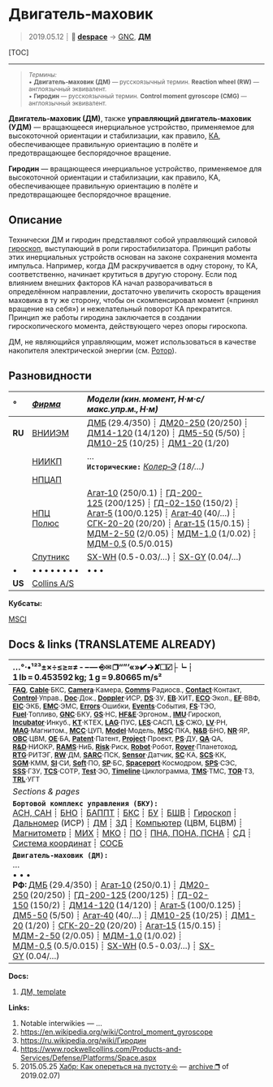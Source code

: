 # Двигатель‑маховик
> 2019.05.12 ┊ **🚀 [despace](index.md)** → [GNC](gnc.md), **[ДМ](rw.md)**

[TOC]

---

> <small>*Термины:*<br> • **Двигатель‑маховик (ДМ)** — русскоязычный термин. **Reaction wheel (RW)** — англоязычный эквивалент.<br> • **Гиродин** — русскоязычный термин. **Control moment gyroscope (CMG)** — англоязычный эквивалент.</small>

**Двигатель‑маховик (ДМ)**, также **управляющий двигатель‑маховик (УДМ)** — вращающееся инерциальное устройство, применяемое для высокоточной ориентации и стабилизации, как правило, [КА](sc.md), обеспечивающее правильную ориентацию в полёте и предотвращающее беспорядочное вращение.

**Гиродин** — вращающееся инерциальное устройство, применяемое для высокоточной ориентации и стабилизации, как правило, КА, обеспечивающее правильную ориентацию в полёте и предотвращающее беспорядочное вращение.



## Описание
Технически ДМ и гиродин представляют собой управляющий силовой [гироскоп](imu.md), выступающий в роли гиростабилизатора. Принцип работы этих инерциальных устройств основан на законе сохранения момента импульса. Например, когда ДМ раскручивается в одну сторону, то КА, соответственно, начинает крутиться в другую сторону. Если под влиянием внешних факторов КА начал разворачиваться в определённом направлении, достаточно увеличить скорость вращения маховика в ту же сторону, чтобы он скомпенсировал момент («принял вращение на себя») и нежелательный поворот КА прекратится. Принцип же работы гиродина заключается в создании гироскопического момента, действующего через опоры гироскопа.

ДМ, не являющийся управляющим, может использоваться в качестве накопителя электрической энергии (см. [Ротор](rotor.md)).



## Разновидности

|*°*|*[Фирма](contact.md)*|*Модели (кин. момент, Н·м·с/макс.упр.м., Н·м)*|
|:--|:--|:--|
|**RU**| [ВНИИЭМ](03_vniiem.md) | [ДМБ](dmb.md) (29.4/350) ┊ [ДМ20-250](dm20_250.md) (20/250) ┊ [ДМ14-120](dm14_120.md) (14/120) ┊ [ДМ5-50](dm5_50.md) (5/50) ┊ [ДМ10-25](dm10_25.md) (10/25) ┊ [ДМ1-20](dm1_20.md) (1/20)  |
|| [НИИКП](03_niicom.md) | …<br> **`Исторические:`** *[Колер‑Э](koler_e.md) (18/…)*  |
|| [НПЦАП](03_npcap.md) |   |
|| [НПЦ Полюс](03_polus_tomsk.md) | [Агат‑10](agat_10.md) (250/0.1) ┊ [ГД-200-125](gd_200_125.md) (200/125) ┊ [ГД-02-150](gd_02_150.md) (150/2) ┊ [Агат‑5](agat_5.md) (100/0.125) ┊ [Агат‑40](agat_40.md) (40/…) ┊ [СГК-20-20](sgk_20_20.md) (20/20) ┊ [Агат‑15](agat_15.md) (15/0.15) ┊ [МДМ-2-50](mdm_2_50.md) (2/0.05) ┊ [МДМ-1,0](mdm_1_0.md) (1/0.02) ┊ [МДМ-0,5](mdm_0_5.md) (0.5/0.015)  |
|| [Спутникс](03_sputnix.md) | [SX-WH](sx_wh.md) (0.5 ‑ 0.03/…) ┊ [SX-GY](sx_gy.md) (0.04/…)  |
|•|• • • • • • • •|• • •|
|**US**| [Collins A/S](03_collins_aerospace.md) |   |

**Кубсаты:**

[MSCI](03_msci.md)



<p style="page-break-after:always"> </p>

## Docs & links (TRANSLATEME ALREADY)
|…°·•¹²³±×÷≤≥≈≠ ‑ −— ⎆✉ ❐“”’«»✔→✘☐☑├┕┆ 1 lb = 0.453592 kg; 1 g = 9.80665 m/s²|
|:--|
|<small>**[FAQ](faq.md)**, **[Cable](cable.md)**·БКС, **[Camera](camera.md)**·Камера, **[Comms](comms.md)**·Радиосв., **[Contact](contact.md)**·Контакт, **[Control](control.md)**·Управ., **[Doc](doc.md)**·Док., **[Doppler](doppler.md)**·ИСР, **[DS](ds.md)**·ЗУ, **[EB](eb.md)**·ХИТ, **[ECO](ecology.md)**·Экол., **[EF](ef.md)**·ВВФ, **[ElC](elc.md)**·ЭКБ, **[EMC](emc.md)**·ЭМС, **[Errors](error.md)**·Ошибки, **[Events](event.md)**·События, **[FS](fs.md)**·ТЭО, **[Fuel](fuel.md)**·Топливо, **[GNC](gnc.md)**·БКУ, **[GS](scs.md)**·НС, **[HF&E](hfe.md)**·Эргоном., **[IMU](imu.md)**·Гироскоп, **[Incubator](incubator.md)**·Инкуб., **[KT](kt.md)**·КТЕХ, **[LAG](lag.md)**·ПУC, **[LES](les.md)**·САСП, **[LS](ls.md)**·СЖО, **[LV](lv.md)**·РН, **[MAG](mag.md)**·Магнитом., **[MCC](mcc.md)**·ЦУП, **[Model](model.md)**·Модель, **[MSC](sc.md)**·ПКА, **[N&B](nnb.md)**·БНО, **[NR](nr.md)**·ЯР, **[OBC](obc.md)**·ЦВМ, **[OE](oe.md)**·БА, **[Patent](патент.md)**·Патент, **[Project](project.md)**·Проект, **[PS](ps.md)**·ДУ, **[QA](quality.md)**·QA, **[R&D](rnd.md)**·НИОКР, **[RAMS](rams.md)**·НиБ, **[Risk](risk.md)**·Риск, **[Robot](robotics.md)**·Робот, **[Rover](rover.md)**·Планетоход, **[RTG](rtg.md)**·РИТЭГ, **[RW](rw.md)**·ДМ, **[SARC](sarc.md)**·ПСК, **[Sensor](sensor.md)**·Датчик, **[SC](sc.md)**·КА, **[SCS](scs.md)**·КК, **[SGM](sgm.md)**·КММ, **[SI](si.md)**·СИ, **[Soft](soft.md)**·ПО, **[SP](sp.md)**·БС, **[Spaceport](spaceport.md)**·Космодром, **[SPS](sps.md)**·СЭС, **[SSS](sss.md)**·ГЗУ, **[TCS](tcs.md)**·СОТР, **[Test](test.md)**·ЭО, **[Timeline](timeline.md)**·Циклограмма, **[TMS](tms.md)**·ТМС, **[TOR](tor.md)**·ТЗ, **[TRL](trl.md)**·УГТ</small>|
|*Sections & pages*|
|**`Бортовой комплекс управления (БКУ):`**<br> [АСН, САН](ans.md) ┊ [БНО](nnb.md) ┊ [БАППТ](acup.md) ┊ [БКС](cable.md) ┊ [БУ](sp.md) ┊ [БШВ](time.md) ┊ [Гироскоп](imu.md) ┊ [Дальномер](doppler.md) (ИСР) ┊ [ДМ](rw.md) ┊ [ЗД](sensor.md) ┊ [Компьютер](obc.md) (ЦВМ, БЦВМ) ┊ [Магнитометр](mag.md) ┊ [МИХ](mic.md) ┊ [МКО](mil_std_1553b.md) ┊ [ПО](soft.md) ┊ [ПНА, ПОНА, ПСНА](aiad.md) ┊ [СД](sensor.md) ┊ [Система координат](coord_sys.md) ┊ [СОСБ](spos.md) |
|**`Двигатель‑маховик (ДМ):`**<br> …<br>• • •<br> **РФ:** [ДМБ](dmb.md) (29.4/350) ┊ [Агат‑10](agat_10.md) (250/0.1) ┊ [ДМ20-250](dm20_250.md) (20/250) ┊ [ГД-200-125](gd_200_125.md) (200/125) ┊ [ГД-02-150](gd_02_150.md) (150/2) ┊ [ДМ14-120](dm14_120.md) (14/120) ┊ [Агат‑5](agat_5.md) (100/0.125) ┊ [ДМ5-50](dm5_50.md) (5/50) ┊ [Агат‑40](agat_40.md) (40/…) ┊ [ДМ10-25](dm10_25.md) (10/25) ┊ [ДМ1-20](dm1_20.md) (1/20) ┊ [СГК-20-20](sgk_20_20.md) (20/20) ┊ [Агат‑15](agat_15.md) (15/0.15) ┊ [МДМ-2-50](mdm_2_50.md) (2/0.05) ┊ [МДМ-1,0](mdm_1_0.md) (1/0.02) ┊ [МДМ-0,5](mdm_0_5.md) (0.5/0.015) ┊ [SX-WH](sx_wh.md) (0.5 ‑ 0.03/…) ┊ [SX-GY](sx_gy.md) (0.04/…) |

**Docs:**

   1. [ДМ, template](template_rw.md)

**Links:**

   1. Notable interwikies — …
   1. <https://en.wikipedia.org/wiki/Control_moment_gyroscope>
   1. <https://ru.wikipedia.org/wiki/Гиродин>
   1. <https://www.rockwellcollins.com/Products-and-Services/Defense/Platforms/Space.aspx>
   1. 2015.05.25 [Хабр: Как опереться на пустоту ⎆](https://habr.com/ru/post/379823/) — [archive ❐](f/archive/20150525_1.pdf) of 2019.02.07)
